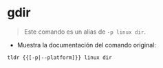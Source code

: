 # gdir

> Este comando es un alias de `-p linux dir`.

- Muestra la documentación del comando original:

`tldr {{[-p|--platform]}} linux dir`
